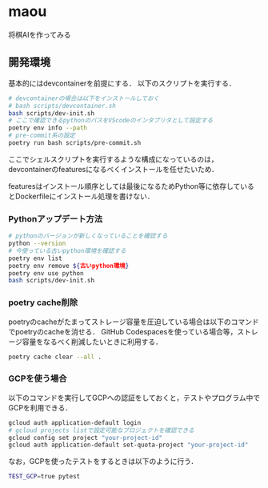 # maou
将棋AIを作ってみる

## 開発環境

基本的にはdevcontainerを前提にする．
以下のスクリプトを実行する．

```bash
# devcontainerの場合は以下をインストールしておく
# bash scripts/devcontainer.sh
bash scripts/dev-init.sh
# ここで確認できるpythonのパスをVScodeのインタプリタとして設定する
poetry env info --path
# pre-commit系の設定
poetry run bash scripts/pre-commit.sh
```

ここでシェルスクリプトを実行するような構成になっているのは，
devcontainerのfeaturesになるべくインストールを任せたいため．

featuresはインストール順序としては最後になるためPython等に依存しているとDockerfileにインストール処理を書けない．

### Pythonアップデート方法

```bash
# pythonのバージョンが新しくなっていることを確認する
python --version
# 今使っている古いpython環境を確認する
poetry env list
poetry env remove ${古いpython環境}
poetry env use python
bash scripts/dev-init.sh
```

### poetry cache削除

poetryのcacheがたまってストレージ容量を圧迫している場合は以下のコマンドでpoetryのcacheを消せる．
GitHub Codespacesを使っている場合等，ストレージ容量をなるべく削減したいときに利用する．

```bash
poetry cache clear --all .
```

### GCPを使う場合

以下のコマンドを実行してGCPへの認証をしておくと，テストやプログラム中でGCPを利用できる．

```bash
gcloud auth application-default login
# gcloud projects listで設定可能なプロジェクトを確認できる
gcloud config set project "your-project-id"
gcloud auth application-default set-quota-project "your-project-id"
```

なお，GCPを使ったテストをするときは以下のように行う．

```bash
TEST_GCP=true pytest
```
